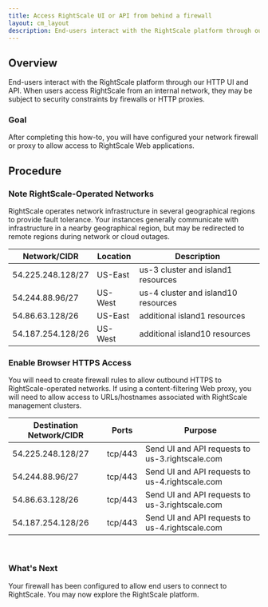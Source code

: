 ```yaml
---
title: Access RightScale UI or API from behind a firewall
layout: cm_layout
description: End-users interact with the RightScale platform through our HTTP UI and API. When users access RightScale from an internal network, they may be subject to security constraints by firewalls or HTTP proxies.
---
```

## Overview

End-users interact with the RightScale platform through our HTTP UI and API. When users access RightScale from an internal network, they may be subject to security constraints by firewalls or HTTP proxies.

### Goal

After completing this how-to, you will have configured your network firewall or proxy to allow access to RightScale Web applications.

## Procedure

### Note RightScale-Operated Networks

RightScale operates network infrastructure in several geographical regions to provide fault tolerance. Your instances generally communicate with infrastructure in a nearby geographical region, but may be redirected to remote regions during network or cloud outages.

| Network/CIDR | Location | Description |
| ------------ | -------- | ----------- |
| 54.225.248.128/27 | US-East | us-3 cluster and island1 resources |
| 54.244.88.96/27 | US-West | us-4 cluster and island10 resources |
| 54.86.63.128/26 | US-East | additional island1 resources |
| 54.187.254.128/26 | US-West | additional island10 resources |

### Enable Browser HTTPS Access

You will need to create firewall rules to allow outbound HTTPS to RightScale-operated networks. If using a content-filtering Web proxy, you will need to allow access to URLs/hostnames associated with RightScale management clusters.

| Destination Network/CIDR | Ports | Purpose |
| ------------------------ | ----- | ------- |
| 54.225.248.128/27 | tcp/443 | Send UI and API requests to us-3.rightscale.com |
| 54.244.88.96/27 | tcp/443 | Send UI and API requests to us-4.rightscale.com |
| 54.86.63.128/26 | tcp/443 | Send UI and API requests to us-3.rightscale.com |
| 54.187.254.128/26 | tcp/443 | Send UI and API requests to us-4.rightscale.com |
​
### What's Next

Your firewall has been configured to allow end users to connect to RightScale. You may now explore the RightScale platform.
